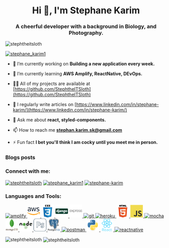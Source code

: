 <h1 align="center">Hi 👋, I'm Stephane Karim</h1>
<h3 align="center">A cheerful developer with a background in Biology, and Photography.</h3>

<p align="left"> <img src="https://komarev.com/ghpvc/?username=stephtheitsloth&label=Profile%20views&color=0e75b6&style=flat" alt="stephtheitsloth" /> </p>

<p align="left"> <a href="https://twitter.com/stephane_karim1" target="blank"><img src="https://img.shields.io/twitter/follow/stephane_karim1?logo=twitter&style=for-the-badge" alt="stephane_karim1" /></a> </p>

- 🔭 I’m currently working on **Building a new application every week.**

- 🌱 I’m currently learning **AWS Amplify, ReactNative, DEvOps.**

- 👨‍💻 All of my projects are available at [https://github.com/StephtheITSloth](https://github.com/StephtheITSloth)

- 📝 I regularly write articles on [https://www.linkedin.com/in/stephane-karim/](https://www.linkedin.com/in/stephane-karim/)

- 💬 Ask me about **react, styled-components.**

- 📫 How to reach me **stephan.karim.sk@gmail.com**

- ⚡ Fun fact **I bet you'll think I am cocky until you meet me in person.**

### Blogs posts
<!-- BLOG-POST-LIST:START -->
<!-- BLOG-POST-LIST:END -->

<h3 align="left">Connect with me:</h3>
<p align="left">
<a href="https://dev.to/stephtheitsloth" target="blank"><img align="center" src="https://cdn.jsdelivr.net/npm/simple-icons@3.0.1/icons/dev-dot-to.svg" alt="stephtheitsloth" height="30" width="40" /></a>
<a href="https://twitter.com/stephane_karim1" target="blank"><img align="center" src="https://cdn.jsdelivr.net/npm/simple-icons@3.0.1/icons/twitter.svg" alt="stephane_karim1" height="30" width="40" /></a>
<a href="https://linkedin.com/in/stephane-karim" target="blank"><img align="center" src="https://cdn.jsdelivr.net/npm/simple-icons@3.0.1/icons/linkedin.svg" alt="stephane-karim" height="30" width="40" /></a>
</p>

<h3 align="left">Languages and Tools:</h3>
<p align="left"> <a href="https://aws.amazon.com/amplify/" target="_blank"> <img src="https://docs.amplify.aws/assets/logo-dark.svg" alt="amplify" width="40" height="40"/> </a> <a href="https://aws.amazon.com" target="_blank"> <img src="https://raw.githubusercontent.com/devicons/devicon/master/icons/amazonwebservices/amazonwebservices-original-wordmark.svg" alt="aws" width="40" height="40"/> </a> <a href="https://www.w3schools.com/css/" target="_blank"> <img src="https://raw.githubusercontent.com/devicons/devicon/master/icons/css3/css3-original-wordmark.svg" alt="css3" width="40" height="40"/> </a> <a href="https://www.djangoproject.com/" target="_blank"> <img src="https://raw.githubusercontent.com/devicons/devicon/master/icons/django/django-original.svg" alt="django" width="40" height="40"/> </a> <a href="https://expressjs.com" target="_blank"> <img src="https://raw.githubusercontent.com/devicons/devicon/master/icons/express/express-original-wordmark.svg" alt="express" width="40" height="40"/> </a> <a href="https://git-scm.com/" target="_blank"> <img src="https://www.vectorlogo.zone/logos/git-scm/git-scm-icon.svg" alt="git" width="40" height="40"/> </a> <a href="https://heroku.com" target="_blank"> <img src="https://www.vectorlogo.zone/logos/heroku/heroku-icon.svg" alt="heroku" width="40" height="40"/> </a> <a href="https://www.w3.org/html/" target="_blank"> <img src="https://raw.githubusercontent.com/devicons/devicon/master/icons/html5/html5-original-wordmark.svg" alt="html5" width="40" height="40"/> </a> <a href="https://developer.mozilla.org/en-US/docs/Web/JavaScript" target="_blank"> <img src="https://raw.githubusercontent.com/devicons/devicon/master/icons/javascript/javascript-original.svg" alt="javascript" width="40" height="40"/> </a> <a href="https://mochajs.org" target="_blank"> <img src="https://www.vectorlogo.zone/logos/mochajs/mochajs-icon.svg" alt="mocha" width="40" height="40"/> </a> <a href="https://www.mongodb.com/" target="_blank"> <img src="https://raw.githubusercontent.com/devicons/devicon/master/icons/mongodb/mongodb-original-wordmark.svg" alt="mongodb" width="40" height="40"/> </a> <a href="https://nodejs.org" target="_blank"> <img src="https://raw.githubusercontent.com/devicons/devicon/master/icons/nodejs/nodejs-original-wordmark.svg" alt="nodejs" width="40" height="40"/> </a> <a href="https://www.photoshop.com/en" target="_blank"> <img src="https://raw.githubusercontent.com/devicons/devicon/master/icons/photoshop/photoshop-line.svg" alt="photoshop" width="40" height="40"/> </a> <a href="https://www.postgresql.org" target="_blank"> <img src="https://raw.githubusercontent.com/devicons/devicon/master/icons/postgresql/postgresql-original-wordmark.svg" alt="postgresql" width="40" height="40"/> </a> <a href="https://postman.com" target="_blank"> <img src="https://www.vectorlogo.zone/logos/getpostman/getpostman-icon.svg" alt="postman" width="40" height="40"/> </a> <a href="https://www.python.org" target="_blank"> <img src="https://raw.githubusercontent.com/devicons/devicon/master/icons/python/python-original.svg" alt="python" width="40" height="40"/> </a> <a href="https://reactjs.org/" target="_blank"> <img src="https://raw.githubusercontent.com/devicons/devicon/master/icons/react/react-original-wordmark.svg" alt="react" width="40" height="40"/> </a> <a href="https://reactnative.dev/" target="_blank"> <img src="https://reactnative.dev/img/header_logo.svg" alt="reactnative" width="40" height="40"/> </a> </p>

<p><img align="left" src="https://github-readme-stats.vercel.app/api/top-langs?username=stephtheitsloth&show_icons=true&locale=en&layout=compact" alt="stephtheitsloth" /></p>

<p>&nbsp;<img align="center" src="https://github-readme-stats.vercel.app/api?username=stephtheitsloth&theme=cobalt&show_icons=true&locale=en" alt="stephtheitsloth" /></p>
